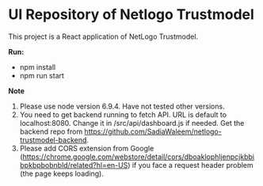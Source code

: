 # UI Repository of Netlogo Trustmodel

This project is a React application of NetLogo Trustmodel.

**Run:**
* npm install
* npm run start

**Note**

1. Please use node version 6.9.4. Have not tested other versions.
2. You need to get backend running to fetch API. URL is default to localhost:8080. 
Change it in /src/api/dashboard.js if needed. 
Get the backend repo from https://github.com/SadiaWaleem/netlogo-trustmodel-backend.
3. Please add CORS extension from Google (https://chrome.google.com/webstore/detail/cors/dboaklophljenpcjkbbibpkbpbobnbld/related?hl=en-US) if you face a request header problem (the page keeps loading).